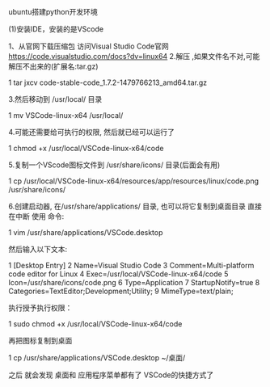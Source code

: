 ubuntu搭建python开发环境

(1)安装IDE，安装的是VScode

1、从官网下载压缩包 访问Visual Studio Code官网 https://code.visualstudio.com/docs?dv=linux64 2.解压 ,如果文件名不对,可能解压不出来的(扩展名:tar.gz)

1 tar jxcv code-stable-code_1.7.2-1479766213_amd64.tar.gz

3.然后移动到 /usr/local/ 目录

1 mv VSCode-linux-x64 /usr/local/

4.可能还需要给可执行的权限, 然后就已经可以运行了

1 chmod +x /usr/local/VSCode-linux-x64/code

5.复制一个VScode图标文件到 /usr/share/icons/ 目录(后面会有用)

1 cp /usr/local/VSCode-linux-x64/resources/app/resources/linux/code.png /usr/share/icons/

6.创建启动器, 在/usr/share/applications/ 目录, 也可以将它复制到桌面目录 直接在中断 使用 命令:

1 vim /usr/share/applications/VSCode.desktop

然后输入以下文本:

1 [Desktop Entry]
2 Name=Visual Studio Code
3 Comment=Multi-platform code editor for Linux
4 Exec=/usr/local/VSCode-linux-x64/code
5 Icon=/usr/share/icons/code.png
6 Type=Application
7 StartupNotify=true
8 Categories=TextEditor;Development;Utility;
9 MimeType=text/plain;

执行授予执行权限：

1 sudo chmod +x  /usr/local/VSCode-linux-x64/code

再把图标复制到桌面

1 cp /usr/share/applications/VSCode.desktop ~/桌面/

之后 就会发现 桌面和 应用程序菜单都有了 VSCode的快捷方式了








